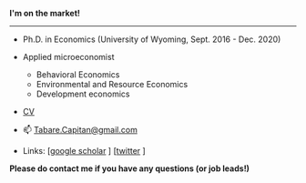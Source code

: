 **I'm on the market!**

***

- Ph.D. in Economics (University of Wyoming, Sept. 2016 - Dec. 2020)

- Applied microeconomist

   - Behavioral Economics
   - Environmental and Resource Economics
   - Development economics

- [CV](https://www.tabarecapitan.com/assets/cv/tabareCapitan_CV.pdf)

- 📫 Tabare.Capitan@gmail.com

- Links: [[google scholar](https://scholar.google.com/citations?user=uqivDeoAAAAJ&hl=en) ]
 [[twitter](https://twitter.com/tabareCapitan) ]


**Please do contact me if you have any questions (or job leads!)**


